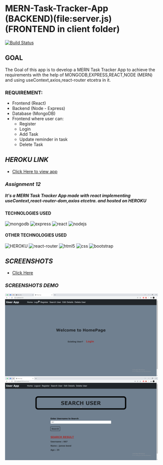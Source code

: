 # MERN-Task-Tracker-App (BACKEND)(file:server.js) (FRONTEND in client folder)
[![Build Status](https://travis-ci.org/joemccann/dillinger.svg?branch=master)](https://github.com/mr-sudheeshkumar/Product-Management-APIs-EXPRESS-/blob/main/assignment5/app.js)

## **GOAL**
The Goal of this app is to develop a MERN  Task Tracker App to achieve the requirements with the help of MONGODB,EXPRESS,REACT,NODE (MERN) and using useContext,axios,react-router etcetra in it.

### REQUIREMENT:
* Frontend (React)
* Backend (Node - Express)
* Database (MongoDB)
* Frontend where user can:
	* Register
	* Login
	* Add Task
	* Update reminder in task
	* Delete Task

## ***HEROKU LINK***
- [Click Here to view app](https://mern-task-tracker-app.herokuapp.com/)

### ***Assignment 12***
##### *It's a MERN  Task Tracker App made with react implementing useContext,react-router-dom,axios etcetra. and hosted on HEROKU*



#### TECHNOLOGIES USED
![mongodb](https://img.shields.io/badge/MongoDB-4EA94B?style=for-the-badge&logo=mongodb&logoColor=white) ![express](https://img.shields.io/badge/Express.js-000000?style=for-the-badge&logo=express&logoColor=white) ![react](https://img.shields.io/badge/React-20232A?style=for-the-badge&logo=react&logoColor=61DAFB) ![nodejs](https://img.shields.io/badge/Node.js-339933?style=for-the-badge&logo=nodedotjs&logoColor=white)   

#### OTHER TECHNOLOGIES USED
![HEROKU](https://img.shields.io/badge/Heroku-430098?style=for-the-badge&logo=heroku&logoColor=white) ![react-router](https://img.shields.io/badge/React_Router-CA4245?style=for-the-badge&logo=react-router&logoColor=white) ![html5](https://img.shields.io/badge/HTML5-E34F26?style=for-the-badge&logo=html5&logoColor=white)  ![css](https://img.shields.io/badge/CSS3-1572B6?style=for-the-badge&logo=css3&logoColor=white) ![bootstrap](https://img.shields.io/badge/Bootstrap-563D7C?style=for-the-badge&logo=bootstrap&logoColor=white)


## ***SCREENSHOTS***
- [Click Here](https://github.com/mr-sudheeshkumar/MERN-Users-App/tree/main/SCREENSHOTS)

### ***SCREENSHOTS DEMO***
![1.png](https://github.com/mr-sudheeshkumar/MERN-Users-App/blob/main/SCREENSHOTS/1.png)
![2.png](https://github.com/mr-sudheeshkumar/MERN-Users-App/blob/main/SCREENSHOTS/6.png)
